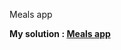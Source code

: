 Meals app


**My solution : <a href="https://65805ccc7a739855ff1d2d0e--roaring-nougat-41b87e.netlify.app/">Meals app<a>**

